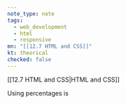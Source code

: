 ```yaml
---
note_type: note
tags:
  - web_development
  - html
  - responsive
mn: "[[12.7 HTML and CSS]]"
kt: theorical
checked: false
---
```

[[12.7 HTML and CSS|HTML and CSS]]

Using percentages is 
